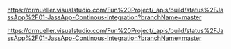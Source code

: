 https://drmueller.visualstudio.com/Fun%20Project/_apis/build/status%2FJassApp%2F01-JassApp-Continous-Integration?branchName=master

https://drmueller.visualstudio.com/Fun%20Project/_apis/build/status%2FJassApp%2F01-JassApp-Continous-Integration?branchName=master
